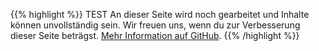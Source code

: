 <!-- This placeholder is needed, otherwise huge recognizes the file as JSON -->
{{% highlight %}}
TEST An dieser Seite wird noch gearbeitet und Inhalte können unvollständig sein. Wir freuen uns, wenn du zur Verbesserung dieser Seite beträgst. [Mehr Information auf GitHub](https://github.com/fipguide/fipguide.github.io/wiki/Deutsch).
{{% /highlight %}}
